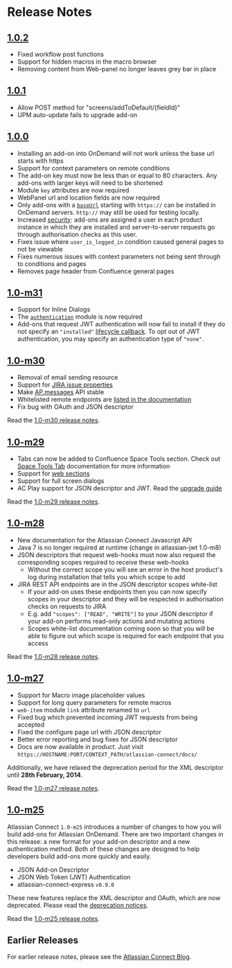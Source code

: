 
# Release Notes

## [1.0.2](../release-notes/1-0-2.html)
* Fixed workflow post functions
* Support for hidden macros in the macro browser
* Removing content from Web-panel no longer leaves grey bar in place

## [1.0.1](../release-notes/1-0-1.html)
* Allow POST method for "screens/addToDefault/{fieldId}"
* UPM auto-update fails to upgrade add-on

## [1.0.0](../release-notes/1-0.html)
* Installing an add-on into OnDemand will not work unless the base url starts with https
* Support for context parameters on remote conditions
* The add-on key must now be less than or equal to 80 characters. Any add-ons with larger keys will need to be shortened
* Module `key` attributes are now required
* WebPanel url and location fields are now required
* Only add-ons with a [`baseUrl`](../modules#baseUrl) starting with ``https://`` can be installed in OnDemand servers. ``http://`` may still be used for testing locally.
* Increased [security](../concepts/security.html): add-ons are assigned a user in each product instance in which they are installed and server-to-server requests go through authorisation checks as this user.
* Fixes issue where `user_is_logged_in` condition caused general pages to not be viewable
* Fixes numerous issues with context parameters not being sent through to conditions and pages
* Removes page header from Confluence general pages


## [1.0-m31](../release-notes/1-0-m31.html)
* Support for Inline Dialogs
* The [`authentication`](../modules/authentication.html) module is now required
* Add-ons that request JWT authentication will now fail to install if they do not specify an ``"installed"``
[lifecycle callback](../modules/lifecycle.html). To opt out of JWT authentication, you may specify an authentication
type of ``"none"``.

## [1.0-m30](../release-notes/1-0-m30.html)
* Removal of email sending resource
* Support for [JIRA issue properties](../modules/jira/entity-property.html)
* Make [AP.messages](../javascript/module-messages.html) API stable
* Whitelisted remote endpoints are [listed in the documentation](../scopes/scopes.html)
* Fix bug with OAuth and JSON descriptor

Read the [1.0-m30 release notes](../release-notes/1-0-m30.html).

## [1.0-m29](../release-notes/1-0-m29.html)
* Tabs can now be added to Confluence Space Tools section. Check out [Space Tools Tab](../modules/confluence/space-tools-tab.html)
documentation for more information
* Support for [web sections](../modules/jira/web-section.html)
* Support for full screen dialogs
* AC Play support for JSON descriptor and JWT. Read the [upgrade guide](../guides/upgrade-play.html)

Read the [1.0-m29 release notes](../release-notes/1-0-m29.html).

## [1.0-m28](../release-notes/1-0-m28.html)
* New documentation for the Atlassian Connect Javascript API
* Java 7 is no longer required at runtime (change in atlassian-jwt 1.0-m8)
* JSON descriptors that request web-hooks must now also request the corresponding scopes required to receive these web-hooks
    * Without the correct scope you will see an error in the host product's log during installation that tells you which scope to add
* JIRA REST API endpoints are in the JSON descriptor scopes white-list
    * If your add-on uses these endpoints then you can now specify scopes in your descriptor and they will be respected in authorisation checks on requests to JIRA
    * E.g. add ```"scopes": ["READ", "WRITE"]``` to your JSON descriptor if your add-on performs read-only actions and mutating actions
    * Scopes white-list documentation coming soon so that you will be able to figure out which scope is required for each endpoint that you access

Read the [1.0-m28 release notes](../release-notes/1-0-m28.html).

## [1.0-m27](../release-notes/1-0-m27.html)

* Support for Macro image placeholder values
* Support for long query parameters for remote macros
* `web-item` module `link` attribute renamed to `url`
* Fixed bug which prevented incoming JWT requests from being accepted
* Fixed the configure page url with JSON descriptor
* Better error reporting and bug fixes for JSON descriptor
* Docs are now available _in product_. Just visit `https://HOSTNAME:PORT/CONTEXT_PATH/atlassian-connect/docs/`

Additionally, we have relaxed the deprecation period for the XML descriptor until __28th February, 2014__.

Read the [1.0-m27 release notes](../release-notes/1-0-m27.html).

## [1.0-m25](../release-notes/1-0-m25.html)
Atlassian Connect `1.0-m25` introduces a number of changes to how you will build add-ons for
Atlassian OnDemand. There are two important changes in this release: a new format for your add-on
descriptor and a new authentication method. Both of these changes are designed to help developers
build add-ons more quickly and easily.

* JSON Add-on Descriptor
* JSON Web Token (JWT) Authentication
* atlassian-connect-express `v0.9.0`

These new features replace the XML descriptor and OAuth, which are now deprecated. Please read the
[deprecation notices](../concepts/deprecations.html).

Read the [1.0-m25 release notes](../release-notes/1-0-m25.html).

## Earlier Releases
For earlier release notes, please see the [Atlassian Connect Blog](https://developer.atlassian.com/pages/viewrecentblogposts.action?key=AC).
